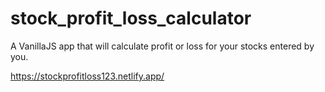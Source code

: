 # stock_profit_loss_calculator

A VanillaJS app that will calculate profit or loss for your stocks entered by you.

https://stockprofitloss123.netlify.app/

